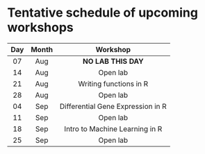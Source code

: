 # Tentative schedule of upcoming workshops

| Day | Month | Workshop                          |
|:---:|:-----:|:---------------------------------:|
| 07  | Aug   | **NO LAB THIS DAY**               |
| 14  | Aug   | Open lab                          |
| 21  | Aug   | Writing functions in R            |
| 28  | Aug   | Open lab                          |
| 04  | Sep   | Differential Gene Expression in R |
| 11  | Sep   | Open lab                          |
| 18  | Sep   | Intro to Machine Learning in R    |
| 25  | Sep   | Open lab                          |
